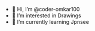 - 👋 Hi, I’m @coder-omkar100
- 👀 I’m interested in Drawings
- 🌱 I’m currently learning Jpnsee

<!---
coder-omkar100/coder-omkar100 is a ✨ special ✨ repository because its `README.md` (this file) appears on your GitHub profile.
You can click the Preview link to take a look at your changes.
--->
